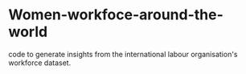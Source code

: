 # Women-workfoce-around-the-world
code to generate insights from the international labour organisation's workforce dataset.
  



